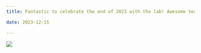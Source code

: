 ```yaml
---
title: Fantastic to celebrate the end of 2023 with the lab! Awesome team work!

date: 2023-12-15

---
```

![](/img/get_out.jpg)



<!--more-->



